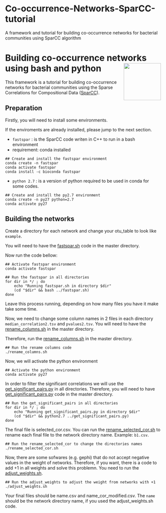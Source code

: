 <!-- README.md is generated from README.Rmd. Please edit that file -->
<!-- badges: start -->

# Co-occurrence-Networks-SparCC-tutorial
A framework and tutorial for building co-occurrence networks for bacterial communities using SparCC algorithm

# Building co-occurrence networks using bash and python <img src="imgs/gemm-hex.png" align="right" width = "120px"/>

This framework is a tutorial for building co-occurrence networks for bacterial communities using the Sparse Correlations for Compositional Data ([SparCC](https://doi.org/10.1371/journal.pcbi.1002687)).

## Preparation

Firstly, you will need to install some environments.

If the enviroments are already installed, please jump to the next section.

-   `fastspar` : is the SparCC code writen in C++ to run in a bash environment
-   requirement: conda installed

<!-- -->
    ## Create and install the fastspar environment 
    conda create -n fastspar
    conda activate fastspar
    conda install -c bioconda fastspar

-   `python 2.7` : is a version of python required to be used in conda for some codes.

<!-- -->
    ## Create and install the py2.7 environment 
    conda create -n py27 python=2.7
    conda activate py27

## Building the networks

Create a directory for each network and change your otu_table to look like `example`.

You will need to have the [fastspar.sh](https://github.com/DpennaS/Co-occurrence-Networks-SparCC-tutorial/blob/main/docs/fastspar.sh) code in the master directory.

Now run the code bellow:

<!-- -->
    ## Activate fastspar environment
    conda activate fastspar

<!-- -->
    ## Run the fastspar in all directories
    for dir in */ ; do
        echo "Running fastspar.sh in directory $dir"
        (cd "$dir" && bash ../fastspar.sh)
    done

Leave this process running, depending on how many files you have it make take some time.

Now, we need to change some column names in 2 files in each directory `median_correlation2.tsv` and `pvalues2.tsv`. You will need to have the [rename_columns.sh](https://github.com/DpennaS/Co-occurrence-Networks-SparCC-tutorial/blob/main/docs/rename_columns.sh) in the master directory.

Therefore, run the [rename_columns.sh](https://github.com/DpennaS/Co-occurrence-Networks-SparCC-tutorial/blob/main/docs/rename_columns.sh) in the master directory.

<!-- -->
    ## Run the rename columns code
    ./rename_columns.sh

Now, we will activate the python environment

<!-- --> 
    ## Activate the python environment
    conda activate py27

In order to filter the significant correlations we will use the [get_significant_pairs.py](https://github.com/DpennaS/Co-occurrence-Networks-SparCC-tutorial/blob/main/docs/get_significant_pairs.py) in all directories. Therefore, you will need to have [get_significant_pairs.py](https://github.com/DpennaS/Co-occurrence-Networks-SparCC-tutorial/blob/main/docs/get_significant_pairs.py) code in the master directory.

<!-- -->
    ## Run the get_significant_pairs in all directories
    for dir in */ ; do
        echo "Running get_significant_pairs.py in directory $dir"
        (cd "$dir" && python2.7 ../get_significant_pairs.py)
    done

The final file is selected_cor.csv. You can run the [rename_selected_cor.sh](https://github.com/DpennaS/Co-occurrence-Networks-SparCC-tutorial/blob/main/docs/rename_selected_cor.sh) to rename each final file to the network directory name. Example: `b1.csv`.

<!-- -->
    ## Run the rename_selected_cor to change the directories names
    ./rename_selected_cor.sh

Now, there are some sofwares (e.g. gephi) that do not accept negative values in the weight of networks. Therefore, if you want, there is a code to add +1 in all weights and solve this problemn. You need to run the [adjust_weights.sh](https://github.com/DpennaS/Co-occurrence-Networks-SparCC-tutorial/blob/main/docs/adjust_weights.sh).

<!-- -->
    ## Run the adjust_weights to adjust the weight from networks with +1
    ./adjust_weights.sh

Your final files should be name.csv and name_cor_modified.csv. The `name` should be the network directory name, if you used the adjust_weights.sh code.

